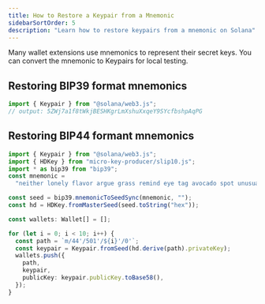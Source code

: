 ```yaml
---
title: How to Restore a Keypair from a Mnemonic
sidebarSortOrder: 5
description: "Learn how to restore keypairs from a mnemonic on Solana"
---
```


Many wallet extensions use mnemonics to represent their secret keys. You can
convert the mnemonic to Keypairs for local testing.

## Restoring BIP39 format mnemonics

```typescript filename="restore-bip39-mnemonic.ts" file=/code/content/web3jsv1/cookbook/wallets/restore-bip39-mnemonic.ts#L1-#L13
import { Keypair } from "@solana/web3.js";
// output: 5ZWj7a1f8tWkjBESHKgrLmXshuXxqeY9SYcfbshpAqPG
```

## Restoring BIP44 formant mnemonics

```typescript filename="restore-bip44-mnemonic.ts" file=/code/content/web3jsv1/cookbook/wallets/restore-bip44-mnemonic.ts#L1-L3,#L11-L27
import { Keypair } from "@solana/web3.js";
import { HDKey } from "micro-key-producer/slip10.js";
import * as bip39 from "bip39";
const mnemonic =
  "neither lonely flavor argue grass remind eye tag avocado spot unusual intact";

const seed = bip39.mnemonicToSeedSync(mnemonic, "");
const hd = HDKey.fromMasterSeed(seed.toString("hex"));

const wallets: Wallet[] = [];

for (let i = 0; i < 10; i++) {
  const path = `m/44'/501'/${i}'/0'`;
  const keypair = Keypair.fromSeed(hd.derive(path).privateKey);
  wallets.push({
    path,
    keypair,
    publicKey: keypair.publicKey.toBase58(),
  });
}
```
